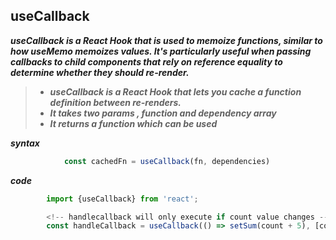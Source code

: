## useCallback


***useCallback is a React Hook that is used to memoize functions, similar to how useMemo memoizes values. It's particularly useful when passing callbacks to child components that rely on reference equality to determine whether they should re-render.***

>- ***useCallback is a React Hook that lets you cache a function definition between re-renders.***
>- ***It takes two params , function and dependency array***
>- ***It returns a function which can be used***

***syntax***
```javascript
            const cachedFn = useCallback(fn, dependencies)
```
***code***
```javascript
        import {useCallback} from 'react';

        <!-- handlecallback will only execute if count value changes -->
        const handleCallback = useCallback(() => setSum(count + 5), [count]);

```